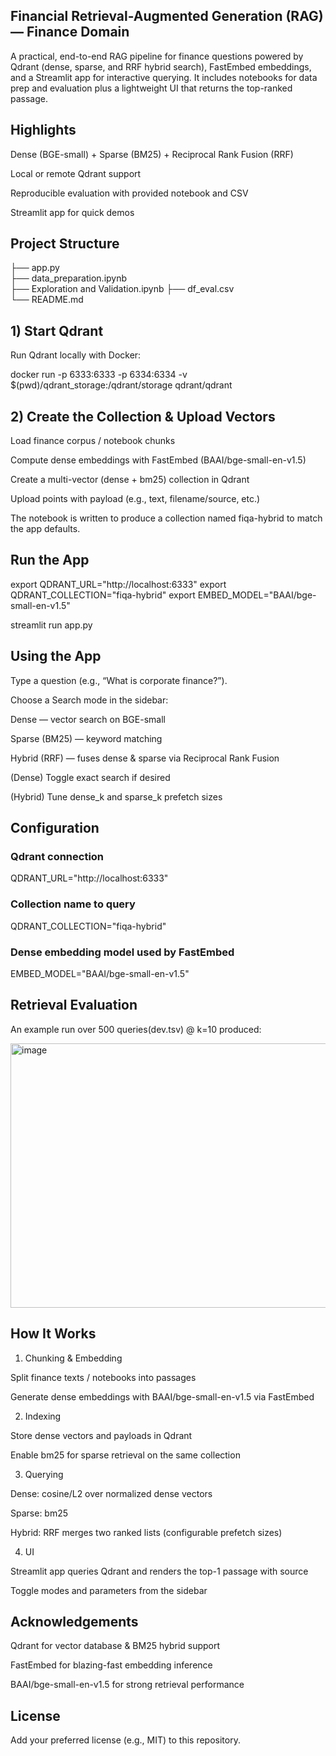 ## Financial Retrieval-Augmented Generation (RAG) — Finance Domain

A practical, end-to-end RAG pipeline for finance questions powered by Qdrant (dense, sparse, and RRF hybrid search), FastEmbed embeddings, and a Streamlit app for interactive querying. It includes notebooks for data prep and evaluation plus a lightweight UI that returns the top-ranked passage.

## Highlights

Dense (BGE-small) + Sparse (BM25) + Reciprocal Rank Fusion (RRF)

Local or remote Qdrant support

Reproducible evaluation with provided notebook and CSV

Streamlit app for quick demos

## Project Structure


├── app.py                         
├── data_preparation.ipynb         
├── Exploration and Validation.ipynb
├── df_eval.csv                   
└── README.md                      

## 1) Start Qdrant

Run Qdrant locally with Docker:

docker run -p 6333:6333 -p 6334:6334 -v $(pwd)/qdrant_storage:/qdrant/storage qdrant/qdrant

## 2) Create the Collection & Upload Vectors

Load finance corpus / notebook chunks

Compute dense embeddings with FastEmbed (BAAI/bge-small-en-v1.5)

Create a multi-vector (dense + bm25) collection in Qdrant

Upload points with payload (e.g., text, filename/source, etc.)

The notebook is written to produce a collection named fiqa-hybrid to match the app defaults.

## Run the App

export QDRANT_URL="http://localhost:6333"
export QDRANT_COLLECTION="fiqa-hybrid"
export EMBED_MODEL="BAAI/bge-small-en-v1.5"

streamlit run app.py

## Using the App

Type a question (e.g., “What is corporate finance?”).

Choose a Search mode in the sidebar:

Dense — vector search on BGE-small

Sparse (BM25) — keyword matching

Hybrid (RRF) — fuses dense & sparse via Reciprocal Rank Fusion

(Dense) Toggle exact search if desired

(Hybrid) Tune dense_k and sparse_k prefetch sizes

## Configuration
### Qdrant connection
QDRANT_URL="http://localhost:6333"

### Collection name to query
QDRANT_COLLECTION="fiqa-hybrid"

### Dense embedding model used by FastEmbed
EMBED_MODEL="BAAI/bge-small-en-v1.5"

## Retrieval Evaluation

An example run over 500 queries(dev.tsv) @ k=10 produced:

<img width="581" height="423" alt="image" src="https://github.com/user-attachments/assets/f985173d-1c0a-407d-8b6f-9edbd30db189" />



## How It Works 

1. Chunking & Embedding

Split finance texts / notebooks into passages

Generate dense embeddings with BAAI/bge-small-en-v1.5 via FastEmbed

2. Indexing

Store dense vectors and payloads in Qdrant

Enable bm25 for sparse retrieval on the same collection

3. Querying

Dense: cosine/L2 over normalized dense vectors

Sparse: bm25

Hybrid: RRF merges two ranked lists (configurable prefetch sizes)

4. UI

Streamlit app queries Qdrant and renders the top-1 passage with source

Toggle modes and parameters from the sidebar

## Acknowledgements

Qdrant for vector database & BM25 hybrid support

FastEmbed for blazing-fast embedding inference

BAAI/bge-small-en-v1.5 for strong retrieval performance

## License

Add your preferred license (e.g., MIT) to this repository.
